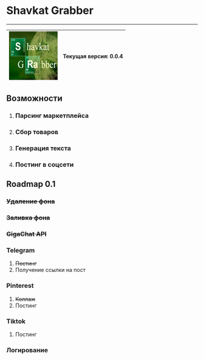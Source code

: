 # Shavkat Grabber
___
      
|![x](Assets/PNG/SG_Logo_128.png)| Текущая версия: 0.0.4 |
|--------------------------------|-----------------------|

## Возможности
1. ### Парсинг маркетплейса
2. ### Сбор товаров
3. ### Генерация текста
4. ### Постинг в соцсети

## Roadmap 0.1

### ~~Удаление фона~~
### ~~Заливка фона~~
### ~~GigaChat API~~
### Telegram
1. ~~Постинг~~
2. Получение ссылки на пост
### Pinterest
1. ~~Коллаж~~
2. Постинг
### Tiktok
1. Постинг
### Логирование
